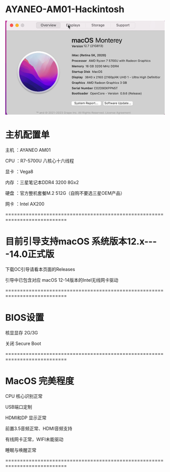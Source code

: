 # AYANEO-AM01-Hackintosh


![](https://github.com/Xmingbai/AYANEO-AM01-Hackintosh/blob/main/About.png)

# 主机配置单

主机 ：AYANEO AM01

CPU ：R7-5700U 八核心十六线程

显卡 ：Vega8

内存 ：三星笔记本DDR4 3200 8Gx2

硬盘 ：官方整机套餐M.2 512G（自购不要选三星OEM产品）

网卡 ：Intel AX200

===========================================================================
# 目前引导支持macOS 系统版本12.x----14.0正式版 

下载OC引导请看本页面的Releases

引导中已包含对应 macOS 12-14版本的Intel无线网卡驱动

===========================================================================
# BIOS设置

核显显存 2G/3G

关闭 Secure Boot

===========================================================================
# MacOS 完美程度

CPU 核心识别正常 

USB端口定制

HDMI和DP 显示正常

前置3.5音频正常、HDMI音频支持

有线网卡正常，WIFI未能驱动

睡眠与唤醒正常

===========================================================================
